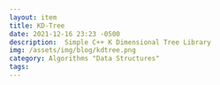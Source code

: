 ```yaml
---
layout: item
title: KD-Tree
date: 2021-12-16 23:23 -0500
description:  Simple C++ K Dimensional Tree Library
img: /assets/img/blog/kdtree.png
category: Algorithms "Data Structures"
tags:
---
```

